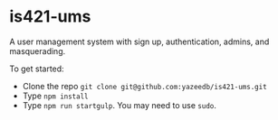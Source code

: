 # is421-ums
A user management system with sign up, authentication, admins, and masquerading.

To get started: 
* Clone the repo `git clone git@github.com:yazeedb/is421-ums.git`
* Type `npm install` 
* Type `npm run startgulp`. You may need to use `sudo`.
